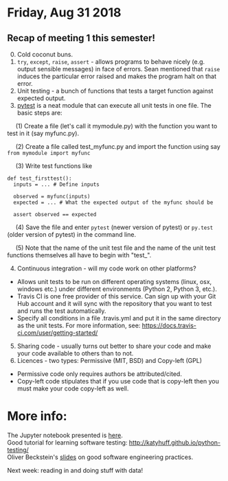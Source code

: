 # Friday, Aug 31 2018

## Recap of meeting 1 this semester!
0. Cold coconut buns.
1. `try`, `except`, `raise`, `assert` - allows programs to behave nicely (e.g. output sensible messages) in face of errors. Sean mentioned that `raise` induces the particular error raised and makes the program halt on that error.
2. Unit testing - a bunch of functions that tests a target function against expected output.
3. [pytest](https://docs.pytest.org/en/latest/) is a neat module that can execute all unit tests in one file. The basic steps are:

&nbsp;&nbsp;&nbsp;&nbsp; (1) Create a file (let's call it mymodule.py) with the function you want to test in it (say myfunc.py). 

&nbsp;&nbsp;&nbsp;&nbsp; (2) Create a file called test_myfunc.py and import the function using say `from mymodule import myfunc`

&nbsp;&nbsp;&nbsp;&nbsp; (3) Write test functions like

```
def test_firsttest():
  inputs = ... # Define inputs
  
  observed = myfunc(inputs)
  expected = ... # What the expected output of the myfunc should be
  
  assert observed == expected
```

&nbsp;&nbsp;&nbsp;&nbsp; (4) Save the file and enter `pytest` (newer version of pytest) or `py.test` (older version of pytest) in the command line.

&nbsp;&nbsp;&nbsp;&nbsp; (5) Note that the name of the unit test file and the name of the unit test functions themselves all have to begin with "test_".

4. Continuous integration - will my code work on other platforms?
- Allows unit tests to be run on different operating systems (linux, osx, windows etc.) under different environments (Python 2, Python 3, etc.).
- Travis CI is one free provider of this service. Can sign up with your Git Hub account and it will sync with the repository that you want to test and runs the test automatically. 
- Specify all conditions in a file .travis.yml and put it in the same directory as the unit tests. For more information, see: https://docs.travis-ci.com/user/getting-started/

5. Sharing code - usually turns out better to share your code and make your code available to others than to not. 
6. Licences - two types: Permissive (MIT, BSD) and Copy-left (GPL)

- Permissive code only requires authors be attributed/cited.
- Copy-left code stipulates that if you use code that is copy-left then you must make your code copy-left as well.


# More info:
The Jupyter notebook presented is [here](https://github.com/prickly-pythons/prickly-pythons/blob/master/code_from_meetings/testing/Testing.ipynb).
<br>
Good tutorial for learning software testing: http://katyhuff.github.io/python-testing/
<br>
Oliver Beckstein's [slides](https://github.com/Becksteinlab/workshop_testing/blob/master/docs/miniworkshop_Beckstein_2018.pdf) on good software engineering practices.

Next week: reading in and doing stuff with data!

